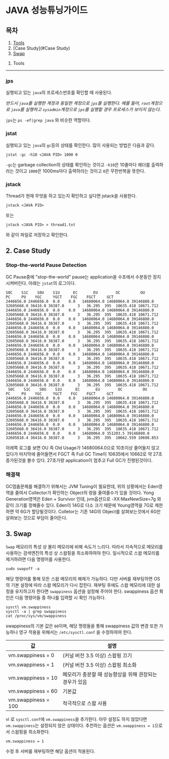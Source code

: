 JAVA 성능튜닝가이드
===============

목차
---

1. [Tools](#Tools)
2. [Case Study](#Case Study)
3. [Swap](#Swap)


<a name="Tools"></a>
1. Tools
---------

### jps

실행되고 있는 `java`의 프로세스번호를 확인할 때 사용된다.

*반드시 `java`를 실행한 계정과 동일한 계정으로 `jps`를 실행한다. 예를 들어, `root`계정으로 `java`를 실행하고 `sysadmin`계정으로 `jps`를 실행할 경우 프로세스가 보이지 않는다.*

`jps`는 `ps -ef|grep java` 와 비슷한 역할이다.

### jstat

실행되고 있는 `java`의 `gc`등의 상태를 확인한다.
많이 사용되는 방법은 다음과 같다.
```
jstat -gc -h10 <JAVA PID> 1000 0
```

`-gc`는 garbage collection의 상태를 확인하는 것이고
`-h10`은 10줄마다 헤더를 출력하라는 것이고
`1000`은 1000ms마다 출력하라는 것이고
`0`은 무한반복을 뜻한다.

### jstack

Thread가 현재 무엇을 하고 있는지 확인하고 싶다면 jstack을 사용한다.
```
jstack <JAVA PID>
```
또는
```
jstack <JAVA PID> > thread1.txt
```

와 같이 파일로 저장하고 확인한다.


<a name="Case Study"></a>
2. Case Study
----------

### Stop-the-world Pause Detection

GC Pause중에 "stop-the-world" pause는 application을 수초에서 수분동안 정지시켜버린다.
아래는 `jstat`의 로그이다.

```
S0C    S1C    S0U    S1U      EC       EU        OC         OU       PC     PU    YGC     YGCT    FGC    FGCT     GCT
2446656.0 2446656.0  0.0    0.0   14680064.0 14680064.0 39146880.0 32605668.0 36416.0 36387.0      3   36.295  395  10635.418 10671.712
2446656.0 2446656.0  0.0    0.0   14680064.0 14680064.0 39146880.0 32605668.0 36416.0 36387.0      3   36.295  395  10635.418 10671.712
2446656.0 2446656.0  0.0    0.0   14680064.0 14680064.0 39146880.0 32605668.0 36416.0 36387.0      3   36.295  395  10635.418 10671.712
2446656.0 2446656.0  0.0    0.0   14680064.0 14680064.0 39146880.0 32605668.0 36416.0 36387.0      3   36.295  395  10635.418 10671.712
2446656.0 2446656.0  0.0    0.0   14680064.0 14680064.0 39146880.0 32605668.0 36416.0 36387.0      3   36.295  395  10635.418 10671.712
2446656.0 2446656.0  0.0    0.0   14680064.0 14680064.0 39146880.0 32605668.0 36416.0 36387.0      3   36.295  395  10635.418 10671.712
2446656.0 2446656.0  0.0    0.0   14680064.0 14680064.0 39146880.0 32605668.0 36416.0 36387.0      3   36.295  395  10635.418 10671.712
2446656.0 2446656.0  0.0    0.0   14680064.0 14680064.0 39146880.0 32605668.0 36416.0 36387.0      3   36.295  395  10635.418 10671.712
2446656.0 2446656.0  0.0    0.0   14680064.0 14680064.0 39146880.0 32605668.0 36416.0 36387.0      3   36.295  395  10635.418 10671.712
2446656.0 2446656.0  0.0    0.0   14680064.0 14680064.0 39146880.0 32605668.0 36416.0 36387.0      3   36.295  395  10635.418 10671.712
 S0C    S1C    S0U    S1U      EC       EU        OC         OU       PC     PU    YGC     YGCT    FGC    FGCT     GCT
2446656.0 2446656.0  0.0    0.0   14680064.0 14680064.0 39146880.0 32605668.0 36416.0 36387.0      3   36.295  395  10635.418 10671.712
2446656.0 2446656.0  0.0    0.0   14680064.0 14680064.0 39146880.0 32605668.0 36416.0 36387.0      3   36.295  395  10635.418 10671.712
2446656.0 2446656.0  0.0    0.0   14680064.0 14680064.0 39146880.0 32605668.0 36416.0 36387.0      3   36.295  395  10635.418 10671.712
2446656.0 2446656.0  0.0    0.0   14680064.0 14680064.0 39146880.0 32605668.0 36416.0 36387.0      3   36.295  395  10635.418 10671.712
2446656.0 2446656.0  0.0    0.0   14680064.0 351203.5 39146880.0 32605818.4 36416.0 36387.0      3   36.295  395  10662.559 10698.853
```

아래쪽 로그를 보면 OU 즉 Old Usage가 14680064.0으로 10초이상 줄어들지 않고 있다가 마지막에 줄어들면서 FGCT 즉 Full GC Time이 10635에서 10662로 약 27초 증가된것을 볼수 있다.
27초가량 application이 멈추고 Full GC가 진행된것이다.

### 해결책

GC멈춤문제를 해결하기 위해서는 JVM Tuning이 필요한데, 위의 상황에서는 Eden영역을 줄여서 Collector가 확인하는 Object의 량을 줄여줄수가 있을 것이다.
Yong Generation영역은 Eden + Survivor 인데, jvm옵션으로 -XX:MaxNewSize=7g 와 같이 크기를 정해줄수 있다.
Eden이 14G로 다소 크기 때문에 Young영역을 7G로 제한하면 약 6G가 할당될것이다.
Colletor는 기존 14G의 Object를 살펴보는것에서 6G만 살펴보는 것으로 부담이 줄어든다.

<a name="Swap"></a>
3. Swap
----------
`Swap` 메모리의 특성 상 물리 메모리에 비해 속도가 느리다. 따라서 지속적으로 메모리를 사용하는 검색엔진의 특성 상 스왑핑을 최소화하여야 한다.
일시적으로 스왑 메모리를 제거하려면 다음 명령어를 사용한다.
```
sudo swapoff -a
```
해당 명령어를 통해 모든 스왑 메모리의 해제가 가능하다. 다만 서버를 재부팅하면 OS의 기본 설정에 따라 스왑 메모리가 다시 잡힌다. 재부팅 후에도 스왑 메모리에 대한 설정을 유지하고자 한다면 `swappiness` 옵션을 설정해 주어야 한다.
swappiness 옵션 확인은 다음 명령어들 중 하나를 입력할 시 확인 가능하다.
```
sysctl vm.swappiness
sysctl -a | grep swappiness
cat /proc/sys/vm/swappiness
```
swappiness의 기본 값은 `60`이며, 해당 명령들을 통해 swappiness 값의 변경 또한 가능하나 영구 적용을 위해서는 `/etc/sysctl.conf` 을 수정하여여 한다.

|값|설명|
|--------|--------|
|vm.swappiness = 0|(커널 버전 3.5 이상) 스왑핑 끄기 |
|vm.swappiness = 1|(커널 버전 3.5 이상) 스왑핑 최소화 |
|vm.swappiness = 10|메모리가 충분할 때 성능향상을 위해 권장되는 경우가 있음|
|vm.swappiness = 60|기본값|
|vm.swappiness = 100|적극적으로 스왑 사용|

vi 로 `sysctl.conf`에 `vm.swappiness`을 추가한다. 아무 설정도 하지 않았다면 `vm.swappiness`는 설정되지 않은 상태이다. 추천하는 옵션은 `vm.swappiness = 1`으로서 스왑핑을 최소화한다.
```
vm.swappiness = 1
```
수정 후 서버를 재부팅하면 해당 옵션이 적용된다.
